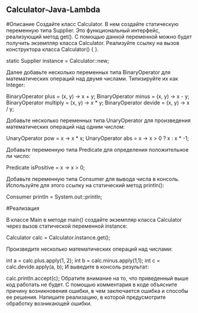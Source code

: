 ## Calculator-Java-Lambda
#Описание
Создайте класс Calculator. В нем создайте статическую переменную типа Supplier. Это функциональный интерфейс, реализующий метод get(). С помощью данной переменной можно будет получить экземпляр класса Calculator. Реализуйте ссылку на вызов конструктора класса Calculator() { }.

static Supplier<Calculator> instance = Calculator::new;

Далее добавьте несколько переменных типа BinaryOperator для математических операций над двумя числами. Типизируйте их как Integer:

BinaryOperator<Integer> plus = (x, y) -> x + y;
BinaryOperator<Integer> minus = (x, y) -> x - y;
BinaryOperator<Integer> multiply = (x, y) -> x * y;
BinaryOperator<Integer> devide = (x, y) -> x / y;

Добавьте несколько переменных типа UnaryOperator для произведения математических операций над одним числом:

UnaryOperator<Integer> pow = x -> x * x;
UnaryOperator<Integer> abs = x -> x > 0 ? x : x * -1;

Добавьте переменную типа Predicate для определения положительное ли число:

Predicate<Integer> isPositive = x -> x > 0;

Добавьте переменную типа Consumer для вывода числа в консоль. Используйте для этого ссылку на статический метод println():

Consumer<Integer> println = System.out::println;

#Реализация

В классе Main в методе main() создайте экземпляр класса Calculator через вызов статической переменной instance:

Calculator calc = Calculator.instance.get();

Произведите несколько математических операций над числами:

int a = calc.plus.apply(1, 2);
int b = calc.minus.apply(1,1);
int c = calc.devide.apply(a, b);
И выведите в консоль результат:

calc.println.accept(c);
Обратите внимание на то, что приведенный выше код работать не будет. С помощью комментария в коде объясните причину возникновения ошибки, в чем заключается ошибка и способы ее решения. Напишите реализацию, в которой предусмотрите обработку возникающей ошибки.

